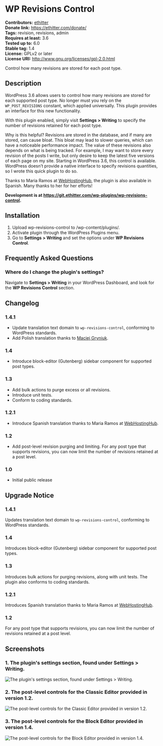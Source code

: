# WP Revisions Control #
**Contributors:** [ethitter](https://profiles.wordpress.org/ethitter/)  
**Donate link:** https://ethitter.com/donate/  
**Tags:** revision, revisions, admin  
**Requires at least:** 3.6  
**Tested up to:** 6.0  
**Stable tag:** 1.4  
**License:** GPLv2 or later  
**License URI:** http://www.gnu.org/licenses/gpl-2.0.html  

Control how many revisions are stored for each post type.

## Description ##

WordPress 3.6 allows users to control how many revisions are stored for each supported post type. No longer must you rely on the `WP_POST_REVISIONS` constant, which applied universally. This plugin provides an interface for this new functionality.

With this plugin enabled, simply visit **Settings > Writing** to specify the number of revisions retained for each post type.

Why is this helpful? Revisions are stored in the database, and if many are stored, can cause bloat. This bloat may lead to slower queries, which can have a noticeable performance impact. The value of these revisions also depends on what is being tracked. For example, I may want to store every revision of the posts I write, but only desire to keep the latest five versions of each page on my site. Starting in WordPress 3.6, this control is available. WordPress doesn’t provide a native interface to specify revisions quantities, so I wrote this quick plugin to do so.

Thanks to Maria Ramos at [WebHostingHub](http://www.webhostinghub.com/), the plugin is also available in Spanish. Many thanks to her for her efforts!

**Development is at https://git.ethitter.com/wp-plugins/wp-revisions-control.**

## Installation ##

1. Upload wp-revisions-control to /wp-content/plugins/.
2. Activate plugin through the WordPress Plugins menu.
3. Go to **Settings > Writing** and set the options under **WP Revisions Control**.

## Frequently Asked Questions ##

### Where do I change the plugin's settings? ###
Navigate to **Settings > Writing** in your WordPress Dashboard, and look for the **WP Revisions Control** section.

## Changelog ##

### 1.4.1 ###
* Update translation text domain to `wp-revisions-control`, conforming to WordPress standards.
* Add Polish translation thanks to [Maciej Gryniuk](https://github.com/odie2).

### 1.4 ###
* Introduce block-editor (Gutenberg) sidebar component for supported post types.

### 1.3 ###
* Add bulk actions to purge excess or all revisions.
* Introduce unit tests.
* Conform to coding standards.

### 1.2.1 ###
* Introduce Spanish translation thanks to Maria Ramos at [WebHostingHub](http://www.webhostinghub.com/).

### 1.2 ###
* Add post-level revision purging and limiting. For any post type that supports revisions, you can now limit the number of revisions retained at a post level.

### 1.0 ###
* Initial public release

## Upgrade Notice ##

### 1.4.1 ###
Updates translation text domain to `wp-revisions-control`, conforming to WordPress standards.

### 1.4 ###
Introduces block-editor (Gutenberg) sidebar component for supported post types.

### 1.3 ###
Introduces bulk actions for purging revisions, along with unit tests. The plugin also conforms to coding standards.

### 1.2.1 ###
Introduces Spanish translation thanks to Maria Ramos at [WebHostingHub](http://www.webhostinghub.com/).

### 1.2 ###
For any post type that supports revisions, you can now limit the number of revisions retained at a post level.

## Screenshots ##

### 1. The plugin's settings section, found under **Settings > Writing**. ###
![The plugin's settings section, found under **Settings > Writing**.](https://git-cdn.e15r.co/wp-plugins/wp-revisions-control/-/raw/master/.wordpress-org/screenshot-1.png)

### 2. The post-level controls for the Classic Editor provided in version 1.2. ###
![The post-level controls for the Classic Editor provided in version 1.2.](https://git-cdn.e15r.co/wp-plugins/wp-revisions-control/-/raw/master/.wordpress-org/screenshot-2.png)

### 3. The post-level controls for the Block Editor provided in version 1.4. ###
![The post-level controls for the Block Editor provided in version 1.4.](https://git-cdn.e15r.co/wp-plugins/wp-revisions-control/-/raw/master/.wordpress-org/screenshot-3.png)

